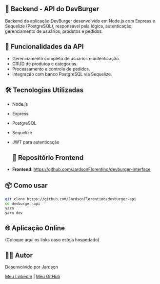 ## 📝 Backend - API do DevBurger

Backend da aplicação DevBurger desenvolvido em Node.js com Express e Sequelize (PostgreSQL), responsável pela lógica, autenticação, gerenciamento de usuários, produtos e pedidos.

## 🚀 Funcionalidades da API

- Gerenciamento completo de usuários e autenticação.
- CRUD de produtos e categorias.
- Processamento e controle de pedidos.
- Integração com banco PostgreSQL via Sequelize.

## 🛠️ Tecnologias Utilizadas

- Node.js
- Express
- PostgreSQL
- Sequelize
- JWT para autenticação

  ## 🔗 Repositório Frontend
- **Frontend**: https://github.com/JardsonFlorentino/devburger-interface

## 📦 Como usar
```bash
git clone https://github.com/JardsonFlorentino/devburger-api
cd devburger-api
yarn
yarn dev
```

## 🌐 Aplicação Online
(Coloque aqui os links caso esteja hospedado)

## 🙋‍♂️ Autor

Desenvolvido por Jardson

[Meu LinkedIn](https://www.linkedin.com/in/jardsonflorentino) | [Meu GitHub](https://github.com/JardsonFlorentino)
